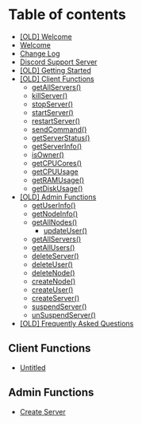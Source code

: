 # Table of contents

* [\[OLD\] Welcome](README.md)
* [Welcome](welcome.md)
* [Change Log](change-log.md)
* [Discord Support Server](https://discord.com/invite/HvQ4JTqCvs)
* [\[OLD\] Getting Started](getting-started.md)
* [\[OLD\] Client Functions](client-functions/README.md)
  * [getAllServers\(\)](client-functions/getallservers.md)
  * [killServer\(\)](client-functions/killserver.md)
  * [stopServer\(\)](client-functions/stopserver.md)
  * [startServer\(\)](client-functions/startserver.md)
  * [restartServer\(\)](client-functions/restartserver.md)
  * [sendCommand\(\)](client-functions/sendcommand.md)
  * [getServerStatus\(\)](client-functions/getserverstatus.md)
  * [getServerInfo\(\)](client-functions/getserverinfo.md)
  * [isOwner\(\)](client-functions/isowner.md)
  * [getCPUCores\(\)](client-functions/getcpucores.md)
  * [getCPUUsage](client-functions/getcpuusage.md)
  * [getRAMUsage\(\)](client-functions/getramusage.md)
  * [getDiskUsage\(\)](client-functions/getdiskusage.md)
* [\[OLD\] Admin Functions](admin-functions-1/README.md)
  * [getUserInfo\(\)](admin-functions-1/getuserinfo.md)
  * [getNodeInfo\(\)](admin-functions-1/untitled.md)
  * [getAllNodes\(\)](admin-functions-1/getallnodes/README.md)
    * [updateUser\(\)](admin-functions-1/getallnodes/updateuser.md)
  * [getAllServers\(\)](admin-functions-1/getallservers.md)
  * [getAllUsers\(\)](admin-functions-1/getallusers.md)
  * [deleteServer\(\)](admin-functions-1/deleteserver.md)
  * [deleteUser\(\)](admin-functions-1/deleteuser.md)
  * [deleteNode\(\)](admin-functions-1/deletenode.md)
  * [createNode\(\)](admin-functions-1/createnode.md)
  * [createUser\(\)](admin-functions-1/createuser.md)
  * [createServer\(\)](admin-functions-1/createserver.md)
  * [suspendServer\(\)](admin-functions-1/suspendserver.md)
  * [unSuspendServer\(\)](admin-functions-1/unsuspendserver.md)
* [\[OLD\] Frequently Asked Questions](frequently-asked-questions.md)

## Client Functions <a id="client"></a>

* [Untitled](client/untitled.md)

## Admin Functions <a id="admin"></a>

* [Create Server](admin/create-server.md)

